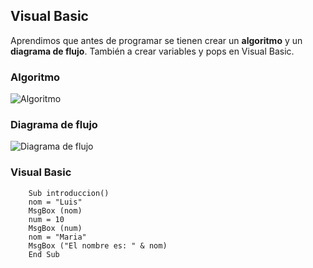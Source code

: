 ## Visual Basic

Aprendimos que antes de programar se tienen crear un **algoritmo** y un **diagrama de flujo**. También a crear variables y pops en Visual Basic.

### Algoritmo

![Algoritmo](https://i.imgur.com/ngAbeE5.jpg)

### Diagrama de flujo

![Diagrama de flujo](https://i.imgur.com/xubGtkq.png)

### Visual Basic

```
    Sub introduccion()
    nom = "Luis"
    MsgBox (nom)
    num = 10
    MsgBox (num)
    nom = "Maria"
    MsgBox ("El nombre es: " & nom)
    End Sub
```